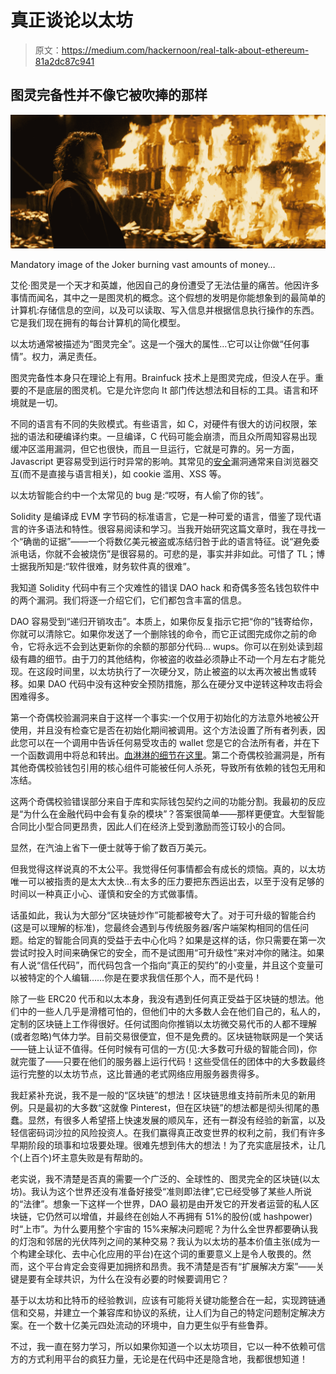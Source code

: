 # 真正谈论以太坊

> 原文：<https://medium.com/hackernoon/real-talk-about-ethereum-81a2dc87c941>

## 图灵完备性并不像它被吹捧的那样

![](img/3a2e7abb968e935846ae58cfaf0c354b.png)

Mandatory image of the Joker burning vast amounts of money…

艾伦·图灵是一个天才和英雄，他因自己的身份遭受了无法估量的痛苦。他因许多事情而闻名，其中之一是图灵机的概念。这个假想的发明是你能想象到的最简单的计算机:存储信息的空间，以及可以读取、写入信息并根据信息执行操作的东西。它是我们现在拥有的每台计算机的简化模型。

以太坊通常被描述为“图灵完全”。这是一个强大的属性…它可以让你做“任何事情”。权力，满足责任。

图灵完备性本身只在理论上有用。Brainfuck 技术上是图灵完成，但没人在乎。重要的不是底层的图灵机。它是允许您向 It 部门传达想法和目标的工具。语言和环境就是一切。

不同的语言有不同的失败模式。有些语言，如 C，对硬件有很大的访问权限，笨拙的语法和硬编译约束。一旦编译，C 代码可能会崩溃，而且众所周知容易出现缓冲区滥用漏洞，但它也很快，而且一旦运行，它就是可靠的。另一方面，Javascript 更容易受到运行时异常的影响。其常见的[安全](https://hackernoon.com/tagged/security)漏洞通常来自浏览器交互(而不是直接与语言相关)，如 cookie 滥用、XSS 等。

以太坊智能合约中一个太常见的 bug 是:“哎呀，有人偷了你的钱”。

Solidity 是编译成 EVM 字节码的标准语言，它是一种可爱的语言，借鉴了现代语言的许多语法和特性。很容易阅读和学习。当我开始研究这篇文章时，我在寻找一个“确凿的证据”——一个将数亿美元被盗或冻结归咎于此的语言特征。说“避免委派电话，你就不会被烧伤”是很容易的。可悲的是，事实并非如此。可惜了 TL；博士据我所知是:“软件很难，财务软件真的很难”。

我知道 Solidity 代码中有三个灾难性的错误 DAO hack 和奇偶多签名钱包软件中的两个漏洞。我们将逐一介绍它们，它们都包含丰富的信息。

DAO 容易受到“递归开销攻击”。本质上，如果你反复指示它把“你的”钱寄给你，你就可以清除它。如果你发送了一个删除钱的命令，而它正试图完成你之前的命令，它将永远不会到达更新你的余额的那部分代码… wups。你可以在别处读到超级有趣的细节。由于刀的其他结构，你被盗的收益必须静止不动一个月左右才能兑现。在这段时间里，以太坊执行了一次硬分叉，防止被盗的以太再次被出售或转移。如果 DAO 代码中没有这种安全预防措施，那么在硬分叉中逆转这种攻击将会困难得多。

第一个奇偶校验漏洞来自于这样一个事实:一个仅用于初始化的方法意外地被公开使用，并且没有检查它是否在初始化期间被调用。这个方法设置了所有者列表，因此您可以在一个调用中告诉任何易受攻击的 wallet 您是它的合法所有者，并在下一个函数调用中将总和转出。[血淋淋的细节在这里](http://hackingdistributed.com/2017/07/22/deep-dive-parity-bug/)。第二个奇偶校验漏洞是，所有其他奇偶校验钱包引用的核心组件可能被任何人杀死，导致所有依赖的钱包无用和冻结。

这两个奇偶校验错误部分来自于库和实际钱包契约之间的功能分割。我最初的反应是“为什么在金融代码中会有复杂的模块”？答案很简单——那样更便宜。大型智能合同比小型合同更昂贵，因此人们在经济上受到激励而签订较小的合同。

显然，在汽油上省下一便士就等于偷了数百万美元。

但我觉得这样说真的不太公平。我觉得任何事情都会有成长的烦恼。真的，以太坊唯一可以被指责的是太大太快…有太多的压力要把东西运出去，以至于没有足够的时间以一种真正小心、谨慎和安全的方式做事情。

话虽如此，我认为大部分“区块链炒作”可能都被夸大了。对于可升级的智能合约(这是可以理解的标准)，您最终会遇到与传统服务器/客户端架构相同的信任问题。给定的智能合同真的受益于去中心化吗？如果是这样的话，你只需要在第一次尝试时投入时间来确保它的安全，而不是试图用“可升级性”来对冲你的赌注。如果有人说“信任代码”，而代码包含一个指向“真正的契约”的小变量，并且这个变量可以被特定的个人编辑……你是在要求我信任那个人，而不是代码！

除了一些 ERC20 代币和以太本身，我没有遇到任何真正受益于区块链的想法。他们中的一些人几乎是滑稽可怕的，但他们中的大多数人会在他们自己的，私人的，定制的区块链上工作得很好。任何试图向你推销以太坊微交易代币的人都不理解(或者忽略)气体力学。目前交易很便宜，但不是免费的。区块链物联网是一个笑话——链上认证不值得。任何时候有可信的一方(见:大多数可升级的智能合同)，你就完蛋了——只要在他们的服务器上运行代码！这些受信任的团体中的大多数最终运行完整的以太坊节点，这比普通的老式网络应用服务器贵得多。

我赶紧补充说，我不是一般的“区块链”的想法！区块链思维支持前所未见的新用例。只是最初的大多数“这就像 Pinterest，但在区块链”的想法都是彻头彻尾的愚蠢。显然，有很多人希望搭上快速发展的顺风车，还有一群没有经验的新富，以及轻信密码词沙拉的风险投资人。在我们赢得真正改变世界的权利之前，我们有许多早期阶段的琐事和垃圾要处理。很难先想到伟大的想法！为了充实底层技术，让几个(上百个)坏主意失败是有帮助的。

老实说，我不清楚是否真的需要一个广泛的、全球性的、图灵完全的区块链(以太坊)。我认为这个世界还没有准备好接受“准则即法律”,它已经受够了某些人所说的“法律”。想象一下这样一个世界，DAO 最初是由开发它的开发者运营的私人区块链，它仍然可以增值，并最终在创始人不再拥有 51%的股份(或 hashpower)时“上市”。为什么要用整个宇宙的 15%来解决问题呢？为什么全世界都要确认我的灯泡和邻居的光伏阵列之间的某种交易？我认为以太坊的基本价值主张(成为一个构建全球化、去中心化应用的平台)在这个词的重要意义上是令人敬畏的。然而，这个平台肯定会变得更加拥挤和昂贵。我不清楚是否有“扩展解决方案”——关键是要有全球共识，为什么在没有必要的时候要调用它？

基于以太坊和比特币的经验教训，应该有可能将关键功能整合在一起，实现跨链通信和交易，并建立一个兼容库和协议的系统，让人们为自己的特定问题制定解决方案。在一个数十亿美元四处流动的环境中，自力更生似乎有些鲁莽。

不过，我一直在努力学习，所以如果你知道一个以太坊项目，它以一种不依赖可信方的方式利用平台的疯狂力量，无论是在代码中还是隐含地，我都很想知道！